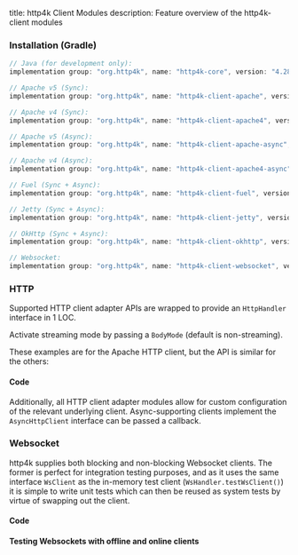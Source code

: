 title: http4k Client Modules
description: Feature overview of the http4k-client modules

### Installation (Gradle)

```groovy
// Java (for development only):
implementation group: "org.http4k", name: "http4k-core", version: "4.28.1.0"

// Apache v5 (Sync): 
implementation group: "org.http4k", name: "http4k-client-apache", version: "4.28.1.0"

// Apache v4 (Sync): 
implementation group: "org.http4k", name: "http4k-client-apache4", version: "4.28.1.0"

// Apache v5 (Async): 
implementation group: "org.http4k", name: "http4k-client-apache-async", version: "4.28.1.0"

// Apache v4 (Async): 
implementation group: "org.http4k", name: "http4k-client-apache4-async", version: "4.28.1.0"

// Fuel (Sync + Async): 
implementation group: "org.http4k", name: "http4k-client-fuel", version: "4.28.1.0"

// Jetty (Sync + Async): 
implementation group: "org.http4k", name: "http4k-client-jetty", version: "4.28.1.0"

// OkHttp (Sync + Async): 
implementation group: "org.http4k", name: "http4k-client-okhttp", version: "4.28.1.0"

// Websocket: 
implementation group: "org.http4k", name: "http4k-client-websocket", version: "4.28.1.0"
```

### HTTP
Supported HTTP client adapter APIs are wrapped to provide an `HttpHandler` interface in 1 LOC.

Activate streaming mode by passing a `BodyMode` (default is non-streaming).

These examples are for the Apache HTTP client, but the API is similar for the others:

#### Code [<img class="octocat"/>](https://github.com/http4k/http4k/blob/master/src/docs/guide/reference/clients/example_http.kt)

<script src="https://gist-it.appspot.com/https://github.com/http4k/http4k/blob/master/src/docs/guide/reference/clients/example_http.kt"></script>

Additionally, all HTTP client adapter modules allow for custom configuration of the relevant underlying client. Async-supporting clients implement the `AsyncHttpClient` interface can be passed a callback.

### Websocket
http4k supplies both blocking and non-blocking Websocket clients. The former is perfect for integration testing purposes, and as it uses the same interface `WsClient` as the in-memory test client (`WsHandler.testWsClient()`) it is simple to write unit tests which can then be reused as system tests by virtue of swapping out the client.

#### Code [<img class="octocat"/>](https://github.com/http4k/http4k/blob/master/src/docs/guide/reference/clients/example_websocket.kt)

<script src="https://gist-it.appspot.com/https://github.com/http4k/http4k/blob/master/src/docs/guide/reference/clients/example_websocket.kt"></script>

#### Testing Websockets with offline and online clients [<img class="octocat"/>](https://github.com/http4k/http4k/blob/master/src/docs/guide/reference/clients/TestingWebsockets.kt)

<script src="https://gist-it.appspot.com/https://github.com/http4k/http4k/blob/master/src/docs/guide/reference/clients/TestingWebsockets.kt"></script>
